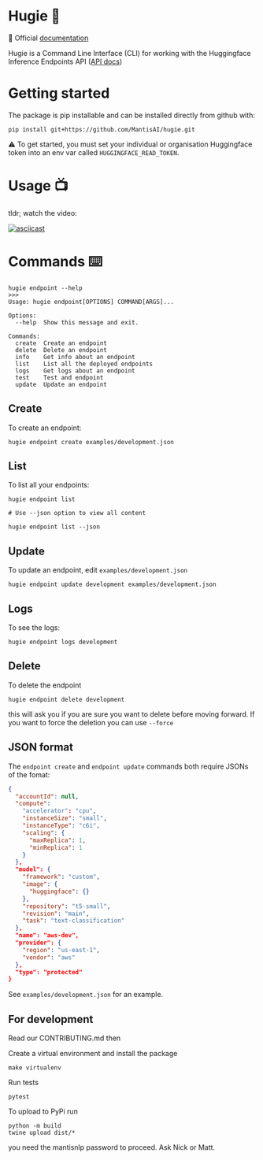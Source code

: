 # Hugie 🐻

📖 Official [documentation](https://mantisai.github.io/hugie/)

Hugie is a Command Line Interface (CLI) for working with the Huggingface Inference Endpoints API ([API docs](https://huggingface.co/docs/inference-endpoints/api_reference))

# Getting started

The package is pip installable and can be installed directly from github with:

```
pip install git+https://github.com/MantisAI/hugie.git
```

⚠️  To get started, you must set your individual or organisation Huggingface token into an env var called `HUGGINGFACE_READ_TOKEN`.

# Usage 📺

tldr; watch the video:

[![asciicast](https://asciinema.org/a/BkNNlNE8jTLbBa5rI5hPpdbIW.svg)](https://asciinema.org/a/BkNNlNE8jTLbBa5rI5hPpdbIW)

# Commands ⌨️

```
hugie endpoint --help
>>>
Usage: hugie endpoint[OPTIONS] COMMAND[ARGS]...

Options:
  --help  Show this message and exit.

Commands:
  create  Create an endpoint
  delete  Delete an endpoint
  info    Get info about an endpoint
  list    List all the deployed endpoints
  logs    Get logs about an endpoint
  test    Test and endpoint
  update  Update an endpoint

```

## Create

To create an endpoint:

```
hugie endpoint create examples/development.json
```

## List

To list all your endpoints:

```
hugie endpoint list

# Use --json option to view all content

hugie endpoint list --json
```

## Update

To update an endpoint, edit `examples/development.json`

```
hugie endpoint update development examples/development.json
```

## Logs

To see the logs:

```
hugie endpoint logs development
```

## Delete
To delete the endpoint

```
hugie endpoint delete development
```

this will ask you if you are sure you want to delete before moving forward. If
you want to force the deletion you can use `--force`

## JSON format

The `endpoint create` and `endpoint update` commands both require JSONs of the fomat:

```json
{
  "accountId": null,
  "compute":
    "accelerator": "cpu",
    "instanceSize": "small",
    "instanceType": "c6i",
    "scaling": {
      "maxReplica": 1,
      "minReplica": 1
    }
  },
  "model": {
    "framework": "custom",
    "image": {
      "huggingface": {}
    },
    "repository": "t5-small",
    "revision": "main",
    "task": "text-classification"
  },
  "name": "aws-dev",
  "provider": {
    "region": "us-east-1",
    "vendor": "aws"
  },
  "type": "protected"
}
```

See `examples/development.json` for an example.

## For development

Read our CONTRIBUTING.md then

Create a virtual environment and install the package

```
make virtualenv
```

Run tests
```
pytest
```

To upload to PyPi run
```
python -m build
twine upload dist/*
```

you need the mantisnlp password to proceed. Ask Nick or Matt.
